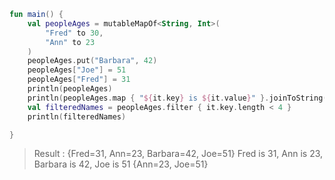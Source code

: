 ```kotlin
fun main() {
    val peopleAges = mutableMapOf<String, Int>(
        "Fred" to 30,
        "Ann" to 23
    )
    peopleAges.put("Barbara", 42)
    peopleAges["Joe"] = 51
    peopleAges["Fred"] = 31
    println(peopleAges)
    println(peopleAges.map { "${it.key} is ${it.value}" }.joinToString(", ") )
    val filteredNames = peopleAges.filter { it.key.length < 4 }
	println(filteredNames)

}
```
>Result : 
    {Fred=31, Ann=23, Barbara=42, Joe=51}
    Fred is 31, Ann is 23, Barbara is 42, Joe is 51
    {Ann=23, Joe=51}
